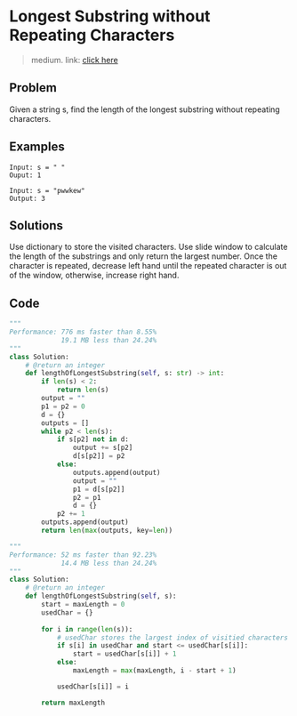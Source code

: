 # Longest Substring without Repeating Characters
> medium. link: [click here](https://leetcode.com/problems/longest-substring-without-repeating-characters/)

## Problem

Given a string s, find the length of the longest substring without repeating characters.

## Examples

```
Input: s = " "
Ouput: 1
```

```
Input: s = "pwwkew"
Output: 3
```

## Solutions
Use dictionary to store the visited characters. Use slide window to calculate the length of the substrings and only return the largest number. Once the character is repeated, decrease left hand until the repeated character is out of the window, otherwise, increase right hand.

## Code

``` python
"""
Performance: 776 ms faster than 8.55%
             19.1 MB less than 24.24%
"""
class Solution:
    # @return an integer
    def lengthOfLongestSubstring(self, s: str) -> int:
        if len(s) < 2:
            return len(s)
        output = ""
        p1 = p2 = 0
        d = {}
        outputs = []
        while p2 < len(s):
            if s[p2] not in d:
                output += s[p2]
                d[s[p2]] = p2
            else:
                outputs.append(output)
                output = ""
                p1 = d[s[p2]]
                p2 = p1
                d = {}
            p2 += 1
        outputs.append(output)
        return len(max(outputs, key=len))
```

``` python
"""
Performance: 52 ms faster than 92.23%
             14.4 MB less than 24.24%
"""
class Solution:
    # @return an integer
    def lengthOfLongestSubstring(self, s):
        start = maxLength = 0
        usedChar = {}
        
        for i in range(len(s)):
            # usedChar stores the largest index of visitied characters so far
            if s[i] in usedChar and start <= usedChar[s[i]]:
                start = usedChar[s[i]] + 1
            else:
                maxLength = max(maxLength, i - start + 1)

            usedChar[s[i]] = i

        return maxLength
```